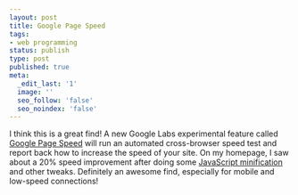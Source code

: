 ```yaml
---
layout: post
title: Google Page Speed
tags:
- web programming
status: publish
type: post
published: true
meta:
  _edit_last: '1'
  image: ''
  seo_follow: 'false'
  seo_noindex: 'false'
---
```

I think this is a great find! A new Google Labs experimental feature called [Google Page Speed](http://pagespeed.googlelabs.com/) will run an automated cross-browser speed test and report back how to increase the speed of your site. On my homepage, I saw about a 20% speed improvement after doing some [JavaScript minification](http://en.wikipedia.org/wiki/Minification_(programming)) and other tweaks. Definitely an awesome find, especially for mobile and low-speed connections!
